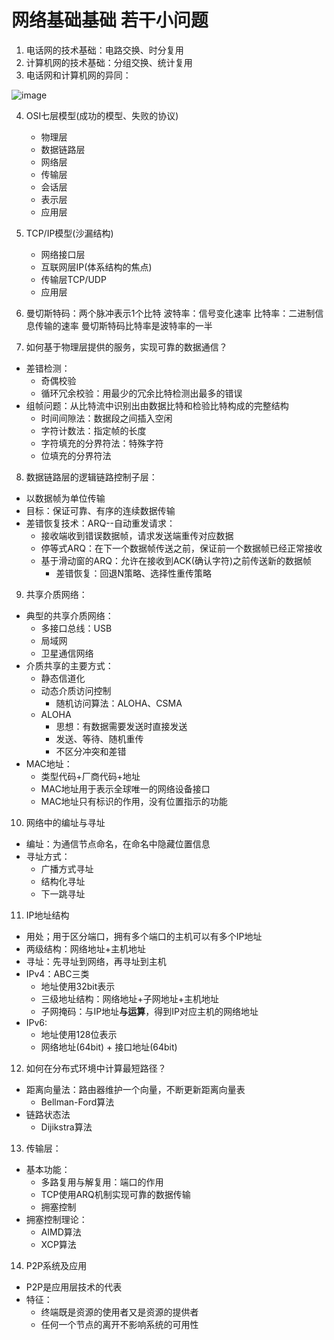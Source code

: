 # 网络基础基础 若干小问题


1. 电话网的技术基础：电路交换、时分复用
2. 计算机网的技术基础：分组交换、统计复用
3. 电话网和计算机网的异同：

![image](https://raw.githubusercontent.com/charlesliucn/summer-review/master/06-%E7%BD%91%E7%BB%9C%E6%8A%80%E6%9C%AF%E5%9F%BA%E7%A1%80/figures/P01.png?token=AYGNCC8F2A-caKJUZWjneNlCyKfqx2fRks5Zoj-WwA%3D%3D)

4. OSI七层模型(成功的模型、失败的协议)
	- 物理层
	- 数据链路层
	- 网络层
	- 传输层
	- 会话层
	- 表示层
	- 应用层
5. TCP/IP模型(沙漏结构)
	- 网络接口层
	- 互联网层IP(体系结构的焦点)
	- 传输层TCP/UDP
	- 应用层
6. 曼切斯特码：两个脉冲表示1个比特
波特率：信号变化速率
比特率：二进制信息传输的速率
曼切斯特码比特率是波特率的一半

7. 如何基于物理层提供的服务，实现可靠的数据通信？
+ 差错检测：
	- 奇偶校验
	- 循环冗余校验：用最少的冗余比特检测出最多的错误
+ 组帧问题：从比特流中识别出由数据比特和检验比特构成的完整结构
	- 时间间隙法：数据段之间插入空闲
	- 字符计数法：指定帧的长度
	- 字符填充的分界符法：特殊字符
	- 位填充的分界符法

8. 数据链路层的逻辑链路控制子层：
+ 以数据帧为单位传输
+ 目标：保证可靠、有序的连续数据传输
+ 差错恢复技术：ARQ--自动重发请求：
	- 接收端收到错误数据帧，请求发送端重传对应数据
	- 停等式ARQ：在下一个数据帧传送之前，保证前一个数据帧已经正常接收
	- 基于滑动窗的ARQ：允许在接收到ACK(确认字符)之前传送新的数据帧
		* 差错恢复：回退N策略、选择性重传策略

9. 共享介质网络：
+ 典型的共享介质网络：
	- 多接口总线：USB
	- 局域网
	- 卫星通信网络
+ 介质共享的主要方式：
	- 静态信道化
	- 动态介质访问控制
		* 随机访问算法：ALOHA、CSMA
	- ALOHA
		* 思想：有数据需要发送时直接发送
		* 发送、等待、随机重传
		* 不区分冲突和差错
+ MAC地址：
	- 类型代码+厂商代码+地址
	- MAC地址用于表示全球唯一的网络设备接口
	- MAC地址只有标识的作用，没有位置指示的功能

10. 网络中的编址与寻址
+ 编址：为通信节点命名，在命名中隐藏位置信息
+ 寻址方式：
	- 广播方式寻址
	- 结构化寻址
	- 下一跳寻址

11. IP地址结构
+ 用处；用于区分端口，拥有多个端口的主机可以有多个IP地址
+ 两级结构：网络地址+主机地址
+ 寻址：先寻址到网络，再寻址到主机
+ IPv4：ABC三类
	* 地址使用32bit表示
	* 三级地址结构：网络地址+子网地址+主机地址
	* 子网掩码：与IP地址**与运算**，得到IP对应主机的网络地址
+ IPv6:
	* 地址使用128位表示
	* 网络地址(64bit) + 接口地址(64bit)

12. 如何在分布式环境中计算最短路径？
+ 距离向量法：路由器维护一个向量，不断更新距离向量表
	* Bellman-Ford算法
+ 链路状态法
	* Dijikstra算法

13. 传输层：
+ 基本功能：
	* 多路复用与解复用：端口的作用
	* TCP使用ARQ机制实现可靠的数据传输
	* 拥塞控制
+ 拥塞控制理论：
	* AIMD算法
	* XCP算法

14. P2P系统及应用
+ P2P是应用层技术的代表
+ 特征：
	- 终端既是资源的使用者又是资源的提供者
	- 任何一个节点的离开不影响系统的可用性